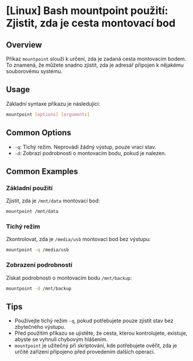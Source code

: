 # [Linux] Bash mountpoint použití: Zjistit, zda je cesta montovací bod

## Overview
Příkaz `mountpoint` slouží k určení, zda je zadaná cesta montovacím bodem. To znamená, že můžete snadno zjistit, zda je adresář připojen k nějakému souborovému systému.

## Usage
Základní syntaxe příkazu je následující:

```bash
mountpoint [options] [arguments]
```

## Common Options
- `-q`: Tichý režim. Neprovádí žádný výstup, pouze vrací stav.
- `-d`: Zobrazí podrobnosti o montovacím bodu, pokud je nalezen.

## Common Examples

### Základní použití
Zjistit, zda je `/mnt/data` montovací bod:

```bash
mountpoint /mnt/data
```

### Tichý režim
Zkontrolovat, zda je `/media/usb` montovací bod bez výstupu:

```bash
mountpoint -q /media/usb
```

### Zobrazení podrobností
Získat podrobnosti o montovacím bodu `/mnt/backup`:

```bash
mountpoint -d /mnt/backup
```

## Tips
- Používejte tichý režim `-q`, pokud potřebujete pouze zjistit stav bez zbytečného výstupu.
- Před použitím příkazu se ujistěte, že cesta, kterou kontrolujete, existuje, abyste se vyhnuli chybovým hlášením.
- `mountpoint` je užitečný při skriptování, kde potřebujete ověřit, zda je určité zařízení připojeno před provedením dalších operací.